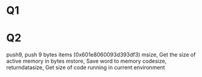 # Q1

# Q2
push9, push 9 bytes items (0x601e8060093d393df3)
msize, Get the size of active memory in bytes
mstore, Save word to memory
codesize,
returndatasize, Get size of code running in current environment